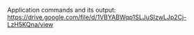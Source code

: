 Application commands and its output: https://drive.google.com/file/d/1VBYABWqp1SLJuSIzwLJp2Cj-LzH5KQna/view
